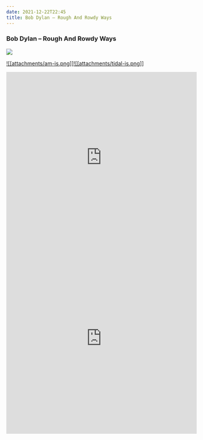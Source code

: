 ```yaml
---
date: 2021-12-22T22:45
title: Bob Dylan – Rough And Rowdy Ways
---
```

### Bob Dylan – Rough And Rowdy Ways
[![](https://img.discogs.com/NYzg_oNyb9IRkG_dXJ-HPzhi_xk=/fit-in/600x590/filters:strip_icc():format(jpeg):mode_rgb():quality(90)/discogs-images/R-15629634-1595027648-8999.jpeg.jpg)][1] 

[1]: https://www.discogs.com/release/15629634
[2]: https://music.apple.com/us/album/1512248541
[3]: https://listen.tidal.com/album/145057447

[![[attachments/am-is.png]]][2][![[attachments/tidal-is.png]]][3]

<iframe allow="autoplay *; encrypted-media *; fullscreen *" frameborder="0" height="450" style="width:100%;max-width:660px;overflow:hidden;background:transparent;" sandbox="allow-forms allow-popups allow-same-origin allow-scripts allow-storage-access-by-user-activation allow-top-navigation-by-user-activation" src="https://embed.music.apple.com/us/album/turn-blue/1512248541"></iframe>
<div style="position: relative; padding-bottom: 100%; height: 0; overflow: hidden; max-width: 100%;"><iframe src="https://embed.tidal.com/albums/145057447?layout=gridify" frameborder= "0" allowfullscreen style="position: absolute; top: 0; left: 0; width: 100%; height: 1px; min-height: 100%; margin: 0 auto;"></iframe></div>